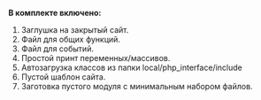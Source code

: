 **В комплекте включено:**
1. Заглушка на закрытый сайт.
2. Файл для общих функций.
3. Файл для событий.
4. Простой принт переменных/массивов.
5. Автозагрузка классов из папки local/php_interface/include
6. Пустой шаблон сайта.
7. Заготовка пустого модуля с минимальным набором файлов.

